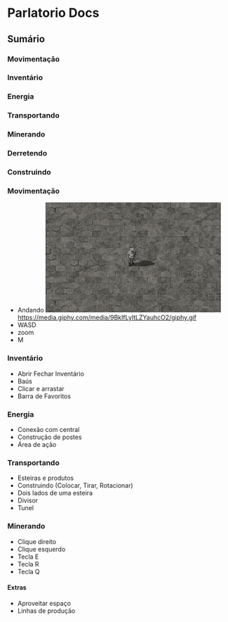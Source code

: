 # Parlatorio Docs

## Sumário

### Movimentação
### Inventário
### Energia
### Transportando
### Minerando
### Derretendo
### Construindo


### Movimentação
- Andando
![](wasd.gif)
https://media.giphy.com/media/9BkIfLyltLZYauhcO2/giphy.gif
- WASD
- zoom
- M

### Inventário
- Abrir Fechar Inventário
- Baús
- Clicar e arrastar
- Barra de Favoritos

### Energia
- Conexão com central
- Construção de postes
- Área de ação

### Transportando
- Esteiras e produtos
- Construindo (Colocar, Tirar, Rotacionar)
- Dois lados de uma esteira
- Divisor
- Tunel

### Minerando
- Clique direito
- Clique esquerdo
- Tecla E
- Tecla R
- Tecla Q

#### Extras
- Aproveitar espaço
- Linhas de produção

